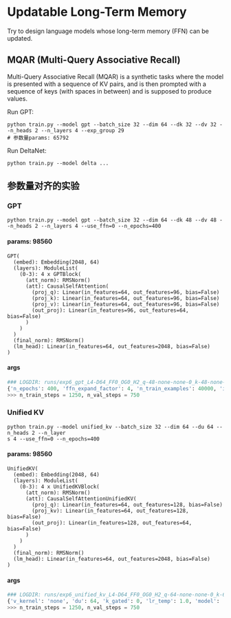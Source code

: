 # Updatable Long-Term Memory

Try to design language models whose long-term memory (FFN) can be updated.

## MQAR (Multi-Query Associative Recall)

Multi-Query Associative Recall (MQAR) is a synthetic tasks where the model is presented with a sequence of KV pairs, and is then prompted with a sequence of keys (with spaces in between) and is supposed to produce values.

Run GPT:

```shell
python train.py --model gpt --batch_size 32 --dim 64 --dk 32 --dv 32 --n_heads 2 --n_layers 4 --exp_group 29
# 参数量params: 65792
```

Run DeltaNet:

```shell
python train.py --model delta ...
```

## 参数量对齐的实验

### GPT

```shell
python train.py --model gpt --batch_size 32 --dim 64 --dk 48 --dv 48 --n_heads 2 --n_layers 4 --use_ffn=0 --n_epochs=400
```

#### params: 98560

```plaintext
GPT(
  (embed): Embedding(2048, 64)
  (layers): ModuleList(
    (0-3): 4 x GPTBlock(
      (att_norm): RMSNorm()
      (att): CausalSelfAttention(
        (proj_q): Linear(in_features=64, out_features=96, bias=False)
        (proj_k): Linear(in_features=64, out_features=96, bias=False)
        (proj_v): Linear(in_features=64, out_features=96, bias=False)
        (out_proj): Linear(in_features=96, out_features=64, bias=False)
      )
    )
  )
  (final_norm): RMSNorm()
  (lm_head): Linear(in_features=64, out_features=2048, bias=False)
)
```

#### args

```python
### LOGDIR: runs/exp6_gpt_L4-D64_FF0_OG0_H2_q-48-none-none-0_k-48-none-none-0_v-48-none_data-128-32-2048_lr0.001_1722585151
{'n_epochs': 400, 'ffn_expand_factor': 4, 'n_train_examples': 40000, 'input_seq_len': 128, 'q_gated': 0, 'num_kv_pairs': 32, 'v_kernel': 'none', 'vocab_size': 2048, 'init_std': 0.02, 'att_output_gate_act': 'silu', 'k_gated': 0, 'log_interval': 20, 'du': 64, 'lr_temp': 1.0, 'lr': 0.001, 'k_kernel': 'none', 'model': 'gpt', 'q_norm': 'none', 'lr_gamma': 0.95, 'use_ffn': 0, 'chunk_size': 16, 'n_layers': 4, 'use_att': 1, 'dk': 48, 'dv': 48, 'residual_mul': 0, 'log_dir': 'runs', 'ffn_act': 'silu', 'att_use_output_gate': 0, 'batch_size': 32, 'q_kernel': 'none', 'dim': 64, 'k_norm': 'none', 'random_non_queries': 0, 'n_test_examples': 3000, 'n_heads': 2, 'exp_group': '6', 'clip_grad': 1.0}
>>> n_train_steps = 1250, n_val_steps = 750
```

### Unified KV

```shell
python train.py --model unified_kv --batch_size 32 --dim 64 --du 64 --n_heads 2 --n_layer
s 4 --use_ffn=0 --n_epochs=400
```

#### params: 98560

```plaintext
UnifiedKV(
  (embed): Embedding(2048, 64)
  (layers): ModuleList(
    (0-3): 4 x UnifiedKVBlock(
      (att_norm): RMSNorm()
      (att): CausalSelfAttentionUnifiedKV(
        (proj_q): Linear(in_features=64, out_features=128, bias=False)
        (proj_kv): Linear(in_features=64, out_features=128, bias=False)
        (out_proj): Linear(in_features=128, out_features=64, bias=False)
      )
    )
  )
  (final_norm): RMSNorm()
  (lm_head): Linear(in_features=64, out_features=2048, bias=False)
)
```

#### args

```python
### LOGDIR: runs/exp6_unified_kv_L4-D64_FF0_OG0_H2_q-64-none-none-0_k-64-none-none-0_v-64-none_data-128-32-2048_lr0.001_1722585162
{'v_kernel': 'none', 'du': 64, 'k_gated': 0, 'lr_temp': 1.0, 'model': 'unified_kv', 'n_train_examples': 40000, 'chunk_size': 16, 'exp_group': '6', 'lr_gamma': 0.95, 'n_heads': 2, 'log_interval': 20, 'ffn_act': 'silu', 'num_kv_pairs': 32, 'residual_mul': 0, 'ffn_expand_factor': 4, 'log_dir': 'runs', 'k_kernel': 'none', 'att_output_gate_act': 'silu', 'q_kernel': 'none', 'input_seq_len': 128, 'dk': 64, 'clip_grad': 1.0, 'use_ffn': 0, 'k_norm': 'none', 'use_att': 1, 'att_use_output_gate': 0, 'init_std': 0.02, 'dim': 64, 'n_test_examples': 3000, 'n_epochs': 400, 'q_gated': 0, 'dv': 64, 'random_non_queries': 0, 'q_norm': 'none', 'vocab_size': 2048, 'batch_size': 32, 'lr': 0.001, 'n_layers': 4}
>>> n_train_steps = 1250, n_val_steps = 750
```

